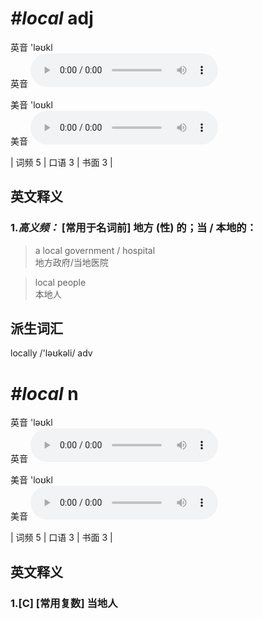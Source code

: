 # ***\#local*** adj
英音 'ləʊkl  
英音
<audio src="./media/local-B.aac" controls="controls"></audio>

美音 'loʊkl  
美音
<audio src="./media/local.aac" controls="controls"></audio>



| 词频 5 | 口语 3 | 书面 3 |  

英文释义
---
### 1.*高义频：* **[常用于名词前] 地方 (性) 的；当 / 本地的：**  

 > a local government / hospital  
 > 地方政府/当地医院    

 > local people  
 > 本地人    


派生词汇
---
locally /'ləʊkəli/ adv   

# ***\#local*** n
英音 'ləʊkl  
英音
<audio src="./media/local-B.aac" controls="controls"></audio>

美音 'loʊkl  
美音
<audio src="./media/local.aac" controls="controls"></audio>



| 词频 5 | 口语 3 | 书面 3 |  

英文释义
---
### 1.**[C] [常用复数] 当地人**  


